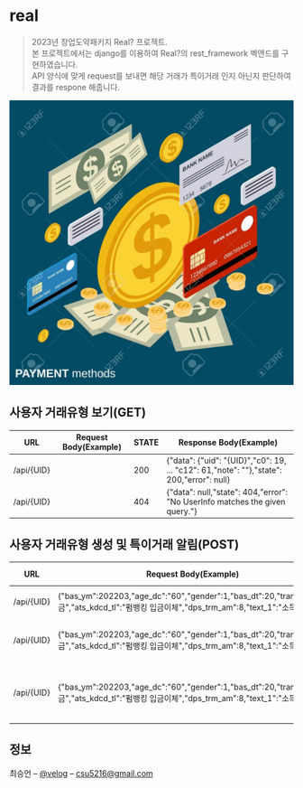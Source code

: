 # real

>2023년 창업도약패키지 Real? 프로젝트. <br>
본 프로젝트에서는 django를 이용하여 Real?의 rest_framework 벡앤드를 구현하였습니다.<br>
API 양식에 맞게 request를 보내면 해당 거래가 특이거래 인지 아닌지 판단하여 결과를 respone 해줍니다.


![nicreal](./png/image.png)<br>


## 사용자 거래유형 보기(GET)
|URL|Request Body(Example)|STATE|Response Body(Example)|
|------|---|---|---|
|/api/{UID}||200|{"data": {"uid": "{UID}","c0": 19, ... "c12": 61,"note": ""},"state": 200,"error": null}|
|/api/{UID}||404|{"data": null,"state": 404,"error": "No UserInfo matches the given query."}|<br>


## 사용자 거래유형 생성 및 특이거래 알림(POST)
|URL|Request Body(Example)|STATE|Response Body(Example)|
|------|---|---|---|
|/api/{UID}|{"bas_ym":202203,"age_dc":"60","gender":1,"bas_dt":20,"tran_md":"입금","ats_kdcd_tl":"펌뱅킹 입금이체","dps_trm_am":8,"text_1":"소득"}|200|{"result": false,"state": 201,"error": null}|
|/api/{UID}|{"bas_ym":202203,"age_dc":"60","gender":1,"bas_dt":20,"tran_md":"입금","ats_kdcd_tl":"펌뱅킹 입금이체","dps_trm_am":8,"text_1":"소득"}|400|{"result": null,"state": 400,"error": "'출금'"}|
|/api/{UID}|{"bas_ym":202203,"age_dc":"60","gender":1,"bas_dt":20,"tran_md":"입금","ats_kdcd_tl":"펌뱅킹 입금이체","dps_trm_am":8,"text_1":"소득"}|404|{"result": null,"error": {"bas_ym": ["A valid integer is required."]},"state": 404}|<br>


## 정보

최승언 – [@velog](https://velog.io/@csu5216) – csu5216@gmail.com